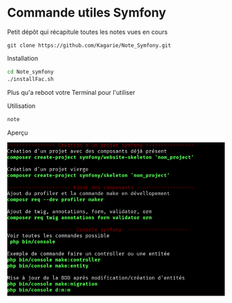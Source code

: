 # Commande utiles Symfony

Petit dépôt qui récapitule toutes les notes vues en cours 

```
git clone https://github.com/Kagarie/Note_Symfony.git
```

Installation

```BASH
cd Note_symfony
./installFac.sh
```
Plus qu'a reboot votre Terminal pour l'utiliser

Utilisation 
```BASH
note
```

Aperçu

![](image/note.png)
